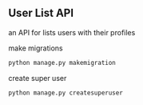 ## User List API

an API for lists users with their profiles

make migrations

```python
python manage.py makemigration

```

create super user

```python
python manage.py createsuperuser


```

